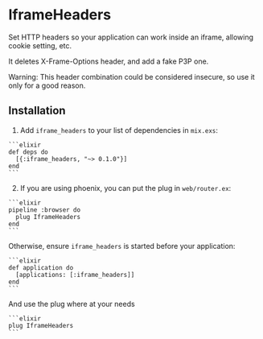 # IframeHeaders

Set HTTP headers so your application can work inside an iframe, allowing cookie setting, etc.

It deletes X-Frame-Options header, and add a fake P3P one.

Warning: This header combination could be considered insecure, so use it only for a good reason.

## Installation

  1. Add `iframe_headers` to your list of dependencies in `mix.exs`:

    ```elixir
    def deps do
      [{:iframe_headers, "~> 0.1.0"}]
    end
    ```

  2. If you are using phoenix, you can put the plug in `web/router.ex`:

    ```elixir
    pipeline :browser do
      plug IframeHeaders
    end
    ```

  Otherwise, ensure `iframe_headers` is started before your application:

    ```elixir
    def application do
      [applications: [:iframe_headers]]
    end
    ```
  And use the plug where at your needs

    ```elixir
    plug IframeHeaders
    ```
